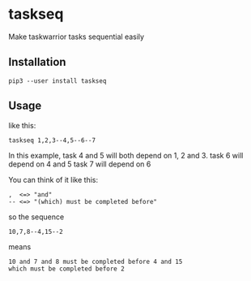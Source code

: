 # taskseq

Make taskwarrior tasks sequential easily

## Installation

	pip3 --user install taskseq

## Usage

like this:

	taskseq 1,2,3--4,5--6--7

In  this example, task 4 and 5 will both depend on 1, 2 and 3.
task 6 will depend on 4 and 5
task 7 will depend on 6

You can think of it like this:

	,  <=> "and"
	-- <=> "(which) must be completed before"

so the sequence

	10,7,8--4,15--2

means

	10 and 7 and 8 must be completed before 4 and 15
	which must be completed before 2
